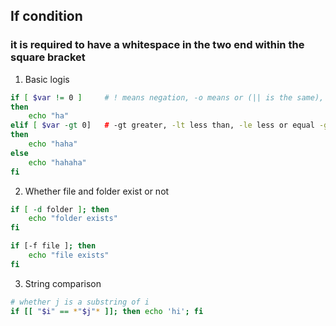 ## If condition

### it is required to have a whitespace in the two end within the square bracket

1. Basic logis

```bash
if [ $var != 0 ]     # ! means negation, -o means or (|| is the same), -a means and (&&)
then
    echo "ha"
elif [ $var -gt 0]   # -gt greater, -lt less than, -le less or equal -ge greater or equal == equal
then
    echo "haha"
else
	echo "hahaha"
fi
```

2. Whether file and folder exist or not

```bash
if [ -d folder ]; then
    echo "folder exists"
fi

if [-f file ]; then
    echo "file exists"
fi
```


3. String comparison

```bash
# whether j is a substring of i
if [[ "$i" == *"$j"* ]]; then echo 'hi'; fi
```


